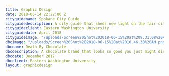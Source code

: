 ```yaml
---
title: Graphic Design
date: 2018-06-14 22:22:00 Z
cityguidename: Spokane City Guide
cityguidedescription: A city guide that sheds new light on the fair city of Spokane.
cityguideclient: Eastern Washington University
cityguidedate: April 2018
cityguideimage: "/uploads/Screen%20Shot%202018-06-15%20at%209.31.08%20AM.png"
dbcimage: "/uploads/Screen%20Shot%202018-06-15%20at%2010.46.30%20AM.png"
dbcname: Death By Chocolate
dbcdescription: A chocolate brand that looks so good you just might die.
dbcdate: December 2017
dbcclient: Eastern Washington University
layout: graphicdesign
---
```


